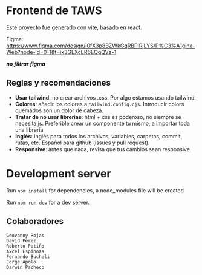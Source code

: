 # Frontend de TAWS

Este proyecto fue generado con vite, basado en react.

Figma: https://www.figma.com/design/i0fX3p8BZWkGqRBPiRjLYS/P%C3%A1gina-Web?node-id=0-1&t=ix3GLXcER6EQqQVz-1

_**no filtrar figma**_

## Reglas y recomendaciones

- **Usar tailwind**: no crear archivos .css. Por algo estamos usando tailwind.
- **Colores**: añadir los colores a `tailwind.config.cjs`. Introducir colors quemados son un dolor de cabeza.
- **Tratar de no usar librerias**: html + css es poderoso, no siempre se necesita js. Preferible crear un componente tu mismo, a importar toda una librería. 
- **Inglés**: inglés para todos los archivos, variables, carpetas, commit, rutas, etc. Español para github (issues y pull request).
- **Responsive**: antes que nada, revisa que tus cambios sean responsive.

# Development server

Run `npm install` for dependencies, a node_modules file will be created

Run `npm run dev` for a dev server.

## Colaboradores

```
Geovanny Rojas
David Perez
Roberto Patiño
Axcel Espinoza
Fernando Bucheli
Jorge Apolo
Darwin Pacheco
```
